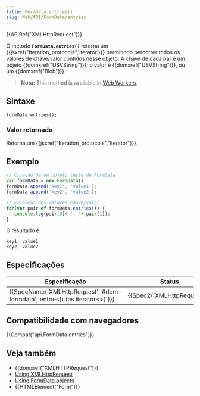 ```yaml
---
title: FormData.entries()
slug: Web/API/FormData/entries
---
```


{{APIRef("XMLHttpRequest")}}

O método **`FormData.entries()`** retorna um {{jsxref("Iteration_protocols",'iterator')}} permitindo percorrer todos os valores de chave/valor contidos nesse objeto. A chave de cada par é um objeto {{domxref("USVString")}}; o valor é {{domxref("USVString")}}, ou um {{domxref("Blob")}}.

> **Nota:** This method is available in [Web Workers](/pt-BR/docs/Web/API/Web_Workers_API).

## Sintaxe

```
formData.entries();
```

### Valor retornado

Retorna um {{jsxref("Iteration_protocols","iterator")}}.

## Exemplo

```js
// Criação de um objeto teste de FormData
var formData = new FormData();
formData.append('key1', 'value1');
formData.append('key2', 'value2');

// Exibição dos valores chave/valor
for(var pair of formData.entries()) {
   console.log(pair[0]+ ', '+ pair[1]);
}
```

O resultado é:

```
key1, value1
key2, value2
```

## Especificações

| Especificação                                                                                                | Status                               | Comentário         |
| ------------------------------------------------------------------------------------------------------------ | ------------------------------------ | ------------------ |
| {{SpecName('XMLHttpRequest','#dom-formdata','entries() (as iterator&lt;&gt;)')}} | {{Spec2('XMLHttpRequest')}} | Initial definition |

## Compatibilidade com navegadores

{{Compat("api.FormData.entries")}}

## Veja também

- {{domxref("XMLHTTPRequest")}}
- [Using XMLHttpRequest](/pt-BR/docs/DOM/XMLHttpRequest/Using_XMLHttpRequest)
- [Using FormData objects](/pt-BR/docs/DOM/XMLHttpRequest/FormData/Using_FormData_Objects)
- {{HTMLElement("Form")}}
